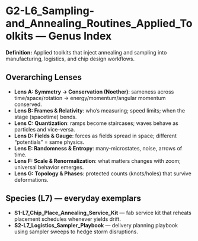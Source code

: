 # G2-L6_Sampling-and_Annealing_Routines_Applied_Toolkits — Genus Index
**Definition:** Applied toolkits that inject annealing and sampling into manufacturing, logistics, and chip design workflows.

## Overarching Lenses

- **Lens A: Symmetry -> Conservation (Noether)**: sameness across time/space/rotation → energy/momentum/angular momentum conserved.
- **Lens B: Frames & Relativity**: who’s measuring; speed limits; when the stage (spacetime) bends.
- **Lens C: Quantization**: ramps become staircases; waves behave as particles and vice-versa.
- **Lens D: Fields & Gauge**: forces as fields spread in space; different “potentials” = same physics.
- **Lens E: Randomness & Entropy**: many-microstates, noise, arrows of time.
- **Lens F: Scale & Renormalization**: what matters changes with zoom; universal behavior emerges.
- **Lens G: Topology & Phases**: protected counts (knots/holes) that survive deformations.

## Species (L7) — everyday exemplars
- **S1-L7_Chip_Place_Annealing_Service_Kit** — fab service kit that reheats placement schedules whenever yields drift.
- **S2-L7_Logistics_Sampler_Playbook** — delivery planning playbook using sampler sweeps to hedge storm disruptions.
